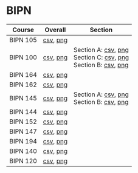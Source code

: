 # BIPN

| Course | Overall | Section |
| ------ | ------- | ------- |
| BIPN 105 | [csv](https://github.com/UCSD-Historical-Enrollment-Data/2024Spring/blob/main/overall/BIPN%20105.csv), [png](https://raw.githubusercontent.com/UCSD-Historical-Enrollment-Data/2024Spring/main/plot_overall/BIPN%20105.png) |  |
| BIPN 100 | [csv](https://github.com/UCSD-Historical-Enrollment-Data/2024Spring/blob/main/overall/BIPN%20100.csv), [png](https://raw.githubusercontent.com/UCSD-Historical-Enrollment-Data/2024Spring/main/plot_overall/BIPN%20100.png) | Section A: [csv](https://github.com/UCSD-Historical-Enrollment-Data/2024Spring/blob/main/section/BIPN%20100_A.csv), [png](https://raw.githubusercontent.com/UCSD-Historical-Enrollment-Data/2024Spring/main/plot_section/BIPN%20100_A.png)<br>Section C: [csv](https://github.com/UCSD-Historical-Enrollment-Data/2024Spring/blob/main/section/BIPN%20100_C.csv), [png](https://raw.githubusercontent.com/UCSD-Historical-Enrollment-Data/2024Spring/main/plot_section/BIPN%20100_C.png)<br>Section B: [csv](https://github.com/UCSD-Historical-Enrollment-Data/2024Spring/blob/main/section/BIPN%20100_B.csv), [png](https://raw.githubusercontent.com/UCSD-Historical-Enrollment-Data/2024Spring/main/plot_section/BIPN%20100_B.png) |
| BIPN 164 | [csv](https://github.com/UCSD-Historical-Enrollment-Data/2024Spring/blob/main/overall/BIPN%20164.csv), [png](https://raw.githubusercontent.com/UCSD-Historical-Enrollment-Data/2024Spring/main/plot_overall/BIPN%20164.png) |  |
| BIPN 162 | [csv](https://github.com/UCSD-Historical-Enrollment-Data/2024Spring/blob/main/overall/BIPN%20162.csv), [png](https://raw.githubusercontent.com/UCSD-Historical-Enrollment-Data/2024Spring/main/plot_overall/BIPN%20162.png) |  |
| BIPN 145 | [csv](https://github.com/UCSD-Historical-Enrollment-Data/2024Spring/blob/main/overall/BIPN%20145.csv), [png](https://raw.githubusercontent.com/UCSD-Historical-Enrollment-Data/2024Spring/main/plot_overall/BIPN%20145.png) | Section A: [csv](https://github.com/UCSD-Historical-Enrollment-Data/2024Spring/blob/main/section/BIPN%20145_A.csv), [png](https://raw.githubusercontent.com/UCSD-Historical-Enrollment-Data/2024Spring/main/plot_section/BIPN%20145_A.png)<br>Section B: [csv](https://github.com/UCSD-Historical-Enrollment-Data/2024Spring/blob/main/section/BIPN%20145_B.csv), [png](https://raw.githubusercontent.com/UCSD-Historical-Enrollment-Data/2024Spring/main/plot_section/BIPN%20145_B.png) |
| BIPN 144 | [csv](https://github.com/UCSD-Historical-Enrollment-Data/2024Spring/blob/main/overall/BIPN%20144.csv), [png](https://raw.githubusercontent.com/UCSD-Historical-Enrollment-Data/2024Spring/main/plot_overall/BIPN%20144.png) |  |
| BIPN 152 | [csv](https://github.com/UCSD-Historical-Enrollment-Data/2024Spring/blob/main/overall/BIPN%20152.csv), [png](https://raw.githubusercontent.com/UCSD-Historical-Enrollment-Data/2024Spring/main/plot_overall/BIPN%20152.png) |  |
| BIPN 147 | [csv](https://github.com/UCSD-Historical-Enrollment-Data/2024Spring/blob/main/overall/BIPN%20147.csv), [png](https://raw.githubusercontent.com/UCSD-Historical-Enrollment-Data/2024Spring/main/plot_overall/BIPN%20147.png) |  |
| BIPN 194 | [csv](https://github.com/UCSD-Historical-Enrollment-Data/2024Spring/blob/main/overall/BIPN%20194.csv), [png](https://raw.githubusercontent.com/UCSD-Historical-Enrollment-Data/2024Spring/main/plot_overall/BIPN%20194.png) |  |
| BIPN 140 | [csv](https://github.com/UCSD-Historical-Enrollment-Data/2024Spring/blob/main/overall/BIPN%20140.csv), [png](https://raw.githubusercontent.com/UCSD-Historical-Enrollment-Data/2024Spring/main/plot_overall/BIPN%20140.png) |  |
| BIPN 120 | [csv](https://github.com/UCSD-Historical-Enrollment-Data/2024Spring/blob/main/overall/BIPN%20120.csv), [png](https://raw.githubusercontent.com/UCSD-Historical-Enrollment-Data/2024Spring/main/plot_overall/BIPN%20120.png) |  |
